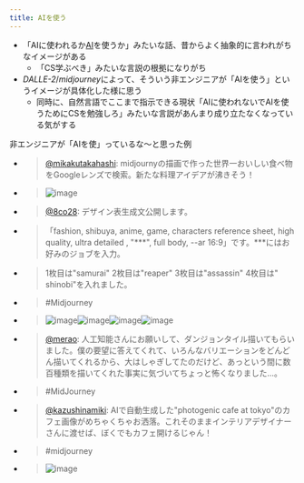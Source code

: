 ```yaml
---
title: AIを使う
---
```


* 「AIに使われるか[AI](AI.md)を使うか」みたいな話、昔からよく抽象的に言われがちなイメージがある
  * 「CS学ぶべき」みたいな言説の根拠になりがち
* *DALLE-2*/*midjourney*によって、そういう非エンジニアが「AIを使う」というイメージが具体化した様に思う
  * 同時に、自然言語でここまで指示できる現状「AIに使われないでAIを使うためにCSを勉強しろ」みたいな言説があんまり成り立たなくなっている気がする

非エンジニアが「AIを使」っているな〜と思った例

* 
   > 
   > [@mikakutakahashi](https://twitter.com/mikakutakahashi/status/1557147775909122048): midjournyの描画で作った世界一おいしい食べ物をGoogleレンズで検索。新たな料理アイデアが沸きそう！

* 
   > 
   > ![image](https://pbs.twimg.com/media/FZwZpQ5akAAVgG9.jpg)

* 
   > 
   > [@8co28](https://twitter.com/8co28/status/1556348654276866048): デザイン表生成文公開します。

* 
   > 
   > 「fashion, shibuya, anime, game, characters reference sheet, high quality, ultra detailed , "\*\*\*", full body, --ar 16:9」です。\*\*\*にはお好みのジョブを入力。

* 
   > 
   > 1枚目は"samurai" 2枚目は"reaper" 3枚目は"assassin" 4枚目は" shinobi"を入れました。

* 
   > 
   > \#Midjourney

* 
   > 
   > ![image](https://pbs.twimg.com/media/FZk_s2sUcAAJonU.png)![image](https://pbs.twimg.com/media/FZk_wnNVQAA6C3k.png)![image](https://pbs.twimg.com/media/FZlAF4aVsAElZ72.png)![image](https://pbs.twimg.com/media/FZlCn4gUIAAt_8g.png)

* 
   > 
   > [@merao](https://twitter.com/merao/status/1556281952927649793): 人工知能さんにお願いして、ダンジョンタイル描いてもらいました。僕の要望に答えてくれて、いろんなバリエーションをどんどん描いてくれるから、大はしゃぎしてたのだけど、あっという間に数百種類を描いてくれた事実に気づいてちょっと怖くなりました…。

* 
   > 
   > \#MidJourney

* 
   > 
   > [@kazushinamiki](https://twitter.com/kazushinamiki/status/1554628906724229120): AIで自動生成した"photogenic cafe at tokyo"のカフェ画像がめちゃくちゃお洒落。これそのままインテリアデザイナーさんに渡せば、ぼくでもカフェ開けるじゃん！

* 
   > 
   > \#midjourney

* 
   > 
   > ![image](https://pbs.twimg.com/media/FZMmUYeakAAPPXu.jpg)
